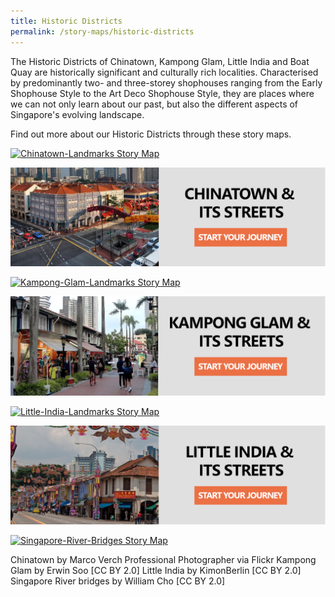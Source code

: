 ```yaml
---
title: Historic Districts
permalink: /story-maps/historic-districts
---
```

The Historic Districts of Chinatown, Kampong Glam, Little India and Boat Quay are historically significant and culturally rich localities. Characterised by predominantly two- and three-storey shophouses ranging from the Early Shophouse Style to the Art Deco Shophouse Style, they are places where we can not only learn about our past, but also the different aspects of Singapore's evolving landscape.

Find out more about our Historic Districts through these story maps.

[![Chinatown-Landmarks Story Map](/images/storymap-image-chinatown-landmarks.PNG)](/resource-room/story-maps/landmarks-of-chinatown)

[![Chinatown-Streets Story Map](/images/storymap-image-chinatown-streets.png)](/resource-room/story-maps/streets-of-chinatown) 

[![Kampong-Glam-Landmarks Story Map](/images/storymap-image-kampong-glam-landmarks.PNG)](/resource-room/story-maps/landmarks-of-kampong-glam)

[![Kampong-Glam-Streets Story Map](/images/storymap-image-kampong-glam-streets.png)](/resource-room/story-maps/streets-of-kampong-glam)

[![Little-India-Landmarks Story Map](/images/storymap-image-little-india-landmarks.PNG)](/resource-room/story-maps/landmarks-of-little-india)

[![Little-India-Streets Story Map](/images/storymap-image-little-india-streets.png)](/resource-room/story-maps/streets-of-little-india)

[![Singapore-River-Bridges Story Map](/images/storymap-image-singapore-river-bridges.png)](/resource-room/story-maps/heritage-bridges-of-singapore-river)

Chinatown by Marco Verch Professional Photographer via Flickr
Kampong Glam by Erwin Soo [CC BY 2.0]
Little India by KimonBerlin [CC BY 2.0]
Singapore River bridges by William Cho [CC BY 2.0]